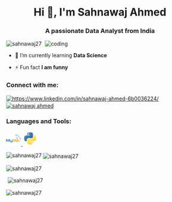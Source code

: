 <h1 align="center">Hi 👋, I'm Sahnawaj Ahmed</h1>
<h3 align="center">A passionate Data Analyst from India</h3>

<img align="right" alt="coding" width="400" src="https://user-images.githubusercontent.com/55389276/140866485-8fb1c876-9a8f-4d6a-98dc-08c4981eaf70.gif">

<p align="left"> <img src="https://komarev.com/ghpvc/?username=sahnawaj27&label=Profile%20views&color=0e75b6&style=flat" alt="sahnawaj27" /> </p>

- 🌱 I’m currently learning **Data Science**

- ⚡ Fun fact **I am funny**

<h3 align="left">Connect with me:</h3>
<p align="left">
<a href="https://linkedin.com/in/https://www.linkedin.com/in/sahnawaj-ahmed-6b0036224/" target="blank"><img align="center" src="https://raw.githubusercontent.com/rahuldkjain/github-profile-readme-generator/master/src/images/icons/Social/linked-in-alt.svg" alt="https://www.linkedin.com/in/sahnawaj-ahmed-6b0036224/" height="30" width="40" /></a>
<a href="https://www.hackerrank.com/sahnawaj ahmed" target="blank"><img align="center" src="https://raw.githubusercontent.com/rahuldkjain/github-profile-readme-generator/master/src/images/icons/Social/hackerrank.svg" alt="sahnawaj ahmed" height="30" width="40" /></a>
</p>

<h3 align="left">Languages and Tools:</h3>
<p align="left"> <a href="https://www.mysql.com/" target="_blank" rel="noreferrer"> <img src="https://raw.githubusercontent.com/devicons/devicon/master/icons/mysql/mysql-original-wordmark.svg" alt="mysql" width="40" height="40"/> </a> <a href="https://www.python.org" target="_blank" rel="noreferrer"> <img src="https://raw.githubusercontent.com/devicons/devicon/master/icons/python/python-original.svg" alt="python" width="40" height="40"/> </a> </p>

<p><img align="left" src="https://github-readme-stats.vercel.app/api/top-langs?username=sahnawaj27&show_icons=true&locale=en&layout=compact" alt="sahnawaj27" /></p>

<p>&nbsp;<img align="center" src="https://github-readme-stats.vercel.app/api?username=sahnawaj27&show_icons=true&locale=en" alt="sahnawaj27" /></p>

<p><img align="center" src="https://github-readme-streak-stats.herokuapp.com/?user=sahnawaj27&" alt="sahnawaj27" /></p>
<p>&nbsp;<img align="center" src="https://github-readme-stats.vercel.app/api?username=sahnawaj27&show_icons=true&locale=en" alt="sahnawaj27" /></p>

<p><img align="center" src="https://github-readme-streak-stats.herokuapp.com/?user=sahnawaj27&" alt="sahnawaj27" /></p> 
